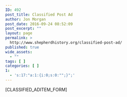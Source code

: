 ```yaml
---
ID: 492
post_title: Classified Post Ad
author: Jon Morgan
post_date: 2016-09-24 08:52:09
post_excerpt: ""
layout: page
permalink: >
  http://www.shepherdhistory.org/classified-post-ad/
published: true
wide_assets:
  - ""
tags: [ ]
categories: [ ]
1:
  - 's:17:"a:1:{i:0;s:0:"";}";'
---
```

[CLASSIFIED_ADITEM_FORM]